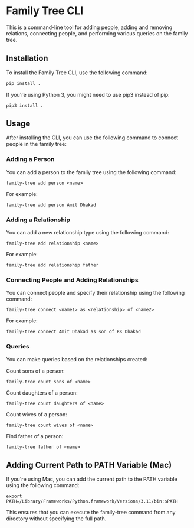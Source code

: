 # Family Tree CLI

This is a command-line tool for adding people, adding and removing relations, connecting people, and performing various queries on the family tree.



## Installation

To install the Family Tree CLI, use the following command:

```sh
pip install .
```
If you're using Python 3, you might need to use pip3 instead of pip:

```
pip3 install .
```

## Usage
After installing the CLI, you can use the following command to connect people in the family tree:




### Adding a Person
You can add a person to the family tree using the following command:

```
family-tree add person <name>
```
For example:

```
family-tree add person Amit Dhakad
```

### Adding a Relationship
You can add a new relationship type using the following command:

```
family-tree add relationship <name>
```
For example:

```
family-tree add relationship father
```

### Connecting People and Adding Relationships
You can connect people and specify their relationship using the following command:

```
family-tree connect <name1> as <relationship> of <name2>
```
For example:

```
family-tree connect Amit Dhakad as son of KK Dhakad
```

### Queries
You can make queries based on the relationships created:

Count sons of a person:


```
family-tree count sons of <name>
```
Count daughters of a person:

```
family-tree count daughters of <name>
```
Count wives of a person:

```
family-tree count wives of <name>
```
Find father of a person:

```
family-tree father of <name>
```
## Adding Current Path to PATH Variable (Mac)
If you're using Mac, you can add the current path to the PATH variable using the following command:

```
export PATH=/Library/Frameworks/Python.framework/Versions/3.11/bin:$PATH
```
This ensures that you can execute the family-tree command from any directory without specifying the full path.
